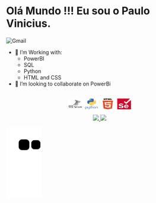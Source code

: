 # Olá Mundo !!! Eu sou o Paulo Vinicius.

<div href="https://google.com">
<img align="center" alt="Gmail" height="30" width="60"
        src="https://img.shields.io/badge/Gmail-D14836?style=for-the-badge&logo=gmail&logoColor=white">
</div>

- 👀 I’m Working with:
  - PowerBI 
  - SQL
  - Python
  - HTML and CSS 
- 💞️ I’m looking to collaborate on PowerBi



<div style="display: inline_block"align="center"><br>
    <img align="center" alt="P-SQL" height="30" width="40"
        src="https://raw.githubusercontent.com/devicons/devicon/master/icons/microsoftsqlserver/microsoftsqlserver-plain-wordmark.svg">
    <img align="center" alt="P-Python" height="30" width="40"
        src="https://raw.githubusercontent.com/devicons/devicon/master/icons/python/python-original-wordmark.svg">
    <img align="center" alt="P-HTML" height="30" width="40"
        src="https://raw.githubusercontent.com/devicons/devicon/master/icons/html5/html5-original-wordmark.svg">
    <img align="center" alt="P-Se" height="30" width="40"
        src="https://raw.githubusercontent.com/devicons/devicon/master/icons/selenium/selenium-original.svg">
         <p></p> 
    </div>
    
<div align="center">
 <p></p> 
  <a href="https://github.com/PauloVinicius02131">
  <img height="180em" src="https://github-readme-stats.vercel.app/api?username=PauloVinicius02131&show_icons=true&theme=blueberry&include_all_commits=true&count_private=true"/>
  <img height="180em" src="https://github-readme-stats.vercel.app/api/top-langs/?username=PauloVinicius02131&layout=compact&langs_count=7&theme=blueberry"/>
</div>



 ![Snake animation](https://github.com/PauloVinicius02131/PauloVinicius02131/blob/output/github-contribution-grid-snake.svg)


<!---
PauloVinicius02131/PauloVinicius02131 is a ✨ special ✨ repository because its `README.md` (this file) appears on your GitHub profile.
You can click the Preview link to take a look at your changes.
--->

